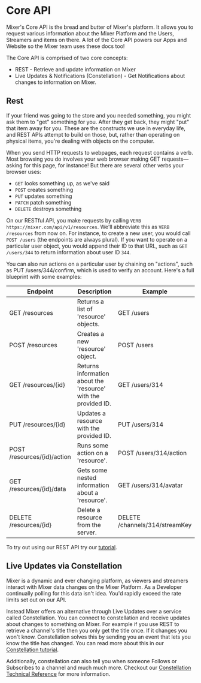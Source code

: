 # Core API

Mixer's Core API is the bread and butter of Mixer's platform. It allows you to request various information about the Mixer Platform and the Users, Streamers and items on there. A lot of the Core API powers our Apps and Website so the Mixer team uses these docs too!

The Core API is comprised of two core concepts:
- REST - Retrieve and update information on Mixer
- Live Updates & Notifications (Constellation) - Get Notifications about changes to information on Mixer.

## Rest

If your friend was going to the store and you needed something, you might ask them to "get" something for you. After they get back, they might "put" that item away for you. These are the constructs we use in everyday life, and REST APIs attempt to build on those, but, rather than operating on physical items, you're dealing with objects on the computer.

When you send HTTP requests to webpages, each request contains a verb. Most browsing you do involves your web browser making GET requests—asking for this page, for instance! But there are several other verbs your browser uses:

- `GET` looks something up, as we've said
- `POST` creates something
- `PUT` updates something
- `PATCH` patch something
- `DELETE` destroys something

On our RESTful API, you make requests by calling `VERB https://mixer.com/api/v1/resources`. We'll abbreviate this as `VERB /resources` from now on. For instance, to create a new user, you would call `POST /users` (the endpoints are always plural). If you want to operate on a particular user object, you would append their ID to that URL, such as `GET /users/344` to return information about user ID `344`.

You can also run actions on a particular user by chaining on "actions", such as PUT /users/344/confirm, which is used to verify an account. Here's a full blueprint with some examples:

| Endpoint                    | Description                                                    | Example                        |
| --------------------------- | -------------------------------------------------------------- | ------------------------------ |
| GET /resources              | Returns a list of 'resource' objects.                          | GET /users                     |
| POST /resources             | Creates a new 'resource' object.                               | POST /users                    |
| GET /resources/{id}         | Returns information about the 'resource' with the provided ID. | GET /users/314                 |
| PUT /resources/{id}         | Updates a resource with the provided ID.                       | PUT /users/314                 |
| POST /resources/{id}/action | Runs some action on a 'resource'.                              | POST /users/314/action         |
| GET /resources/{id}/data    | Gets some nested information about a 'resource'.               | GET /users/314/avatar          |
| DELETE /resources/{id}      | Delete a resource from the server.                             | DELETE /channels/314/streamKey |

To try out using our REST API try our [tutorial](basictutorial).

## Live Updates via Constellation

Mixer is a dynamic and ever changing platform, as viewers and streamers interact with Mixer data changes on the Mixer Platform. As a Developer continually polling for this data isn't idea. You'd rapidly exceed the rate limits set out on our API.

Instead Mixer offers an alternative through Live Updates over a service called Constellation. You can connect to constellation and receive updates about changes to something on Mixer. For example if you use REST to retrieve a channel's title then you only get the title once. If it changes you won't know. Constellation solves this by sending you an event that lets you know the title has changed. You can read more about this in our [Constellation tutorial](liveupdatestutorial).

Additionally, constellation can also tell you when someone Follows or Subscribes to a channel and much much more. Checkout our [Constellation Technical Reference](/reference/constellation) for more information.
